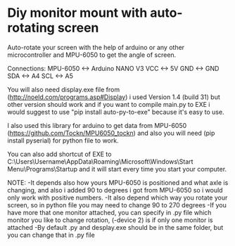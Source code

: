 # Diy monitor mount with auto-rotating screen

Auto-rotate your screen with the help of arduino or any other microcontroller and MPU-6050 to get the angle of screen.

Connections:
MPU-6050 <-> Arduino NANO V3
VCC <-> 5V
GND <-> GND
SDA <-> A4
SCL <-> A5

You will also need display.exe file from (http://noeld.com/programs.asp#Display) i used Version 1.4 (build 31) but other version should work and if you want to compile main.py to EXE i would suggest to use "pip install auto-py-to-exe" because it's easy to use.

I also used this library for arduino to get data from MPU-6050 (https://github.com/Tockn/MPU6050_tockn) and also you will need (pip install pyserial) for python file to work.

You can also add shortcut of EXE to C:\Users\Username\AppData\Roaming\Microsoft\Windows\Start Menu\Programs\Startup and it will start every time you start your computer. 

NOTE: 
	-It depends also how yours MPU-6050 is positioned and what axle is changing, and also i added 90 to degrees i got from MPU-6050 so i would only work with positive numbers.
	-It also depend which way you rotate your screen, so in python file you may need to change 90 to 270 degrees
	-If you have more that one monitor attached, you can specify in .py file which monitor you like to change rotation, (-device 2) is if only one monitor is attached 
	-By default .py and desplay.exe should be in the same folder, but you can change that in .py file